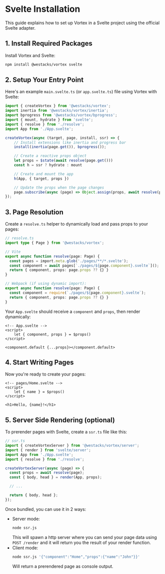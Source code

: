 # Svelte Installation

This guide explains how to set up Vortex in a Svelte project using the official Svelte adapter.

## 1. Install Required Packages

Install Vortex and Svelte:

```bash
npm install @westacks/vortex svelte
```
## 2. Setup Your Entry Point

Here's an example `main.svelte.ts` (or `app.svelte.ts`) file using Vortex with Svelte:

```ts
import { createVortex } from '@westacks/vortex';
import inertia from '@westacks/vortex/inertia';
import bprogress from '@westacks/vortex/bprogress';
import { mount, hydrate } from 'svelte';
import { resolve } from './resolve';
import App from './App.svelte';

createVortex(async (target, page, install, ssr) => {
    // Install extensions like inertia and progress bar
    install(inertia(page.get()), bprogress());

    // Create a reactive props object
    let props = $state(await resolve(page.get()))
    const h = ssr ? hydrate : mount

    // Create and mount the app
    h(App, { target, props })

    // Update the props when the page changes
    page.subscribe(async (page) => Object.assign(props, await resolve(page)))
});
```

## 3. Page Resolution

Create a `resolve.ts` helper to dynamically load and pass props to your pages:

```ts
// resolve.ts
import type { Page } from '@westacks/vortex';

// Vite
export async function resolve(page: Page) {
  const pages = import.meta.glob('./pages/**/*.svelte');
  const component = await pages[`./pages/${page.component}.svelte`]();
  return { component, props: page.props ?? {} }
}

// Webpack (if using dynamic import):
export async function resolve(page: Page) {
  const component = require(`./pages/${page.component}.svelte`);
  return { component, props: page.props ?? {} }
}
```

Your `App.svelte` should receive a `component` and `props`, then render dynamically:

```svelte
<!-- App.svelte -->
<script>
    let { component, props } = $props()
</script>

<component.default {...props}></component.default>
```

## 4. Start Writing Pages

Now you're ready to create your pages:

```svelte
<!-- pages/Home.svelte -->
<script>
    let { name } = $props()
</script>

<h1>Hello, {name}!</h1>
```

## 5. Server Side Rendering (optional)

To prerender pages with Svelte, create a `ssr.ts` file like this:

```ts
// ssr.ts
import { createVortexServer } from '@westacks/vortex/server';
import { render } from 'svelte/server';
import App from './App.svelte';
import { resolve } from './resolve';

createVortexServer(async (page) => {
  const props = await resolve(page);
  const { body, head } = render(App, props);

  // ...

  return { body, head };
});
```

Once bundled, you can use it in 2 ways:
- Server mode:
    ```bash
    node ssr.js
    ```
    This will spawn a http server where you can send your page data using `POST /render` and it will return you the result of your render function.
- Client mode:
    ```bash
    node ssr.js '{"component":"Home","props":{"name":"John"}}'
    ```
    Will return a prerendered page as console output.